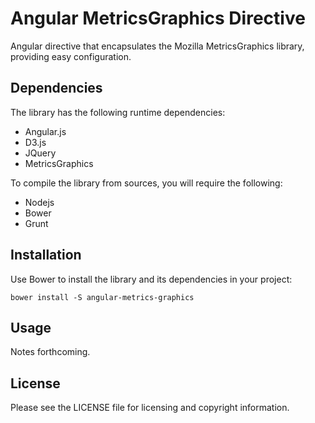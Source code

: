 Angular MetricsGraphics Directive
=================================

Angular directive that encapsulates the Mozilla MetricsGraphics library,
providing easy configuration.


Dependencies
------------

The library has the following runtime dependencies:

 * Angular.js
 * D3.js
 * JQuery
 * MetricsGraphics

To compile the library from sources, you will require the following:

 * Nodejs
 * Bower
 * Grunt


Installation
------------

Use Bower to install the library and its dependencies in your project:

    bower install -S angular-metrics-graphics


Usage
-----

Notes forthcoming.


License
-------

Please see the LICENSE file for licensing and copyright information.
